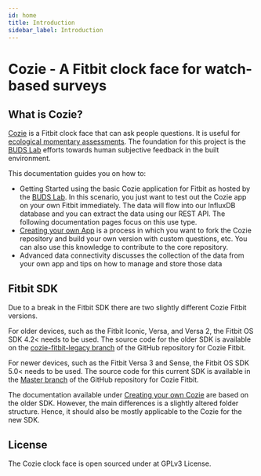 ```yaml
---
id: home
title: Introduction
sidebar_label: Introduction
---
```


<h1> Cozie - A Fitbit clock face for watch-based surveys </h1>

<h2> What is Cozie? </h2>

[Cozie](https://cozie.app/) is a Fitbit clock face that can ask people questions. It is useful for [ecological momentary assessments](https://en.wikipedia.org/wiki/Experience_sampling_method). The foundation for this project is the [BUDS Lab](https://www.budslab.org/) efforts towards human subjective feedback in the built environment.

<!--
A selection of publications is available under http://www.cozie.app/docs/research
-->

This documentation guides you on how to:
- Getting Started using the basic Cozie application for Fitbit as hosted by the [BUDS Lab](https://www.budslab.org/). In this scenario, you just want to test out the Cozie app on your own Fitbit immediately. The data will flow into our InfluxDB database and you can extract the data using our REST API. The following documentation pages focus on this use type.
- [Creating your own App](coc_installation.md) is a process in which you want to fork the Cozie repository and build your own version with custom questions, etc. You can also use this knowledge to contribute to the core repository.
- Advanced data connectivity discusses the collection of the data from your own app and tips on how to manage and store those data

<h2> Fitbit SDK </h2>
Due to a break in the Fitbit SDK there are two slightly different Cozie Fitbit versions.

For older devices, such as the Fitbit Iconic, Versa, and Versa 2, the Fitbit OS SDK 4.2< needs to be used. The source code for the older SDK is available on the [cozie-fitbit-legacy branch](https://github.com/cozie-app/cozie/tree/cozie-fitbit-legacy) of the GitHub repository for Cozie Fitbit.

For newer devices, such as the Fitbit Versa 3 and Sense, the Fitbit OS SDK 5.0< needs to be used. The source code for this current SDK is available in the [Master branch](https://github.com/cozie-app/cozie) of the GitHub repository for Cozie Fitbit.

The documentation available under [Creating your own Cozie](coc_app_creation_setup.md) are based on the older SDK. However, the main differences is a slightly altered folder structure. Hence, it should also be mostly applicable to the Cozie for the new SDK.

<h2> License </h2>
The Cozie clock face is open sourced under at GPLv3 License.


